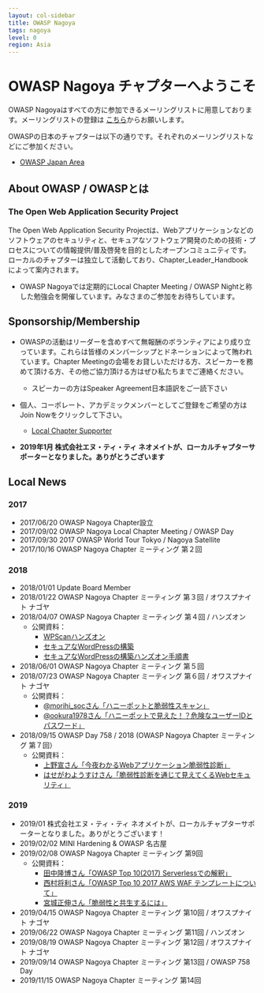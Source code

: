 ```yaml
---
layout: col-sidebar
title: OWASP Nagoya
tags: nagoya
level: 0
region: Asia
---
```


# OWASP Nagoya チャプターへようこそ

OWASP Nagoyaはすべての方に参加できるメーリングリストに用意しております。メーリングリストの登録は
[こちら](https://groups.google.com/a/owasp.org/forum/?hl=ja#!forum/nagoya-chapter)からお願いします。

OWASPの日本のチャプターは以下の通りです。それぞれのメーリングリストなどにご参加ください。
* [OWASP Japan Area](https://www.owasp.org/index.php/Category:Japan)

## About OWASP / OWASPとは

### The Open Web Application Security Project
The Open Web Application Security Projectは、Webアプリケーションなどのソフトウェアのセキュリティと、セキュアなソフトウェア開発のための技術・プロセスについての情報提供/普及啓発を目的としたオープンコミュニティです。
ローカルのチャプターは独立して活動しており、Chapter_Leader_Handbook によって案内されます。

* OWASP Nagoyaでは定期的にLocal Chapter Meeting / OWASP
Nightと称した勉強会を開催しています。みなさまのご参加をお待ちしています。

## Sponsorship/Membership

* OWASPの活動はリーダーを含めすべて無報酬のボランティアにより成り立っています。これらは皆様のメンバーシップとドネーションによって賄われています。Chapter Meetingの会場をお貸しいただける方、スピーカーを務めて頂ける方、その他ご協力頂ける方はぜひ私たちまでご連絡ください。
   * スピーカーの方はSpeaker Agreement日本語訳をご一読下さい

* 個人、コーポレート、アカデミックメンバーとしてご登録をご希望の方はJoin Nowをクリックして下さい。
    * [Local Chapter Supporter](https://www2.owasp.org/donate)

* **2019年1月 株式会社エヌ・ティ・ティ ネオメイトが、ローカルチャプターサポーターとなりました。ありがとうございます**

## Local News
### 2017
* 2017/06/20 OWASP Nagoya Chapter設立
* 2017/09/02 OWASP Nagoya Local Chapter Meeting / OWASP Day
* 2017/09/30 2017 OWASP World Tour Tokyo / Nagoya Satellite
* 2017/10/16 OWASP Nagoya Chapter ミーティング 第２回

### 2018
* 2018/01/01 Update Board Member
* 2018/01/22 OWASP Nagoya Chapter ミーティング 第３回 / オワスプナイト ナゴヤ
* 2018/04/07 OWASP Nagoya Chapter ミーティング 第４回 / ハンズオン
    * 公開資料：
        * [WPScanハンズオン](https://www.slideshare.net/owaspnagoya/wpscanwordpress)
        * [セキュアなWordPressの構築](https://www.slideshare.net/owaspnagoya/owasp-wordpress-wordpress)
        * [セキュアなWordPressの構築ハンズオン手順書](https://www.slideshare.net/owaspnagoya/owasp-wordpress-wordpress-95391444)
* 2018/06/01 OWASP Nagoya Chapter ミーティング 第５回
* 2018/07/23 OWASP Nagoya Chapter ミーティング 第６回 / オワスプナイト ナゴヤ
    * 公開資料：
        * [@morihi_socさん「ハニーポットと脆弱性スキャン」](https://speakerdeck.com/morihi_soc/hanipotutotocui-ruo-xing-sukiyan)
        * [@ookura1978さん「ハニーポットで見えた！？危険なユーザーIDとパスワード」](https://speakerdeck.com/okura/owasupunaitonagoya-number-2-ltzi-liao)
* 2018/09/15 OWASP Day 758 / 2018 (OWASP Nagoya Chapter ミーティング 第７回）
    * 公開資料：
        * [上野宣さん「今夜わかるWebアプリケーション脆弱性診断」](https://www.slideshare.net/uenosen/web-owasp-day-758-2018-114646917)
        * [はせがわようすけさん「脆弱性診断を通じて見えてくるWebセキュリティ」](https://speakerdeck.com/hasegawayosuke/cui-ruo-xing-zhen-duan-wotong-zitejian-etekuruwebsekiyuritei)

### 2019
* 2019/01 株式会社エヌ・ティ・ティ ネオメイトが、ローカルチャプターサポーターとなりました。ありがとうございます！
* 2019/02/02 MINI Hardening & OWASP 名古屋
* 2019/02/08 OWASP Nagoya Chapter ミーティング 第9回
    * 公開資料：
        * [田中隆博さん「OWASP Top 10(2017) Serverlessでの解釈」](https://www.slideshare.net/TakahiroTanaka/owasp-top-10-serverless)
        * [西村将利さん「OWASP Top 10 2017 AWS WAF テンプレートについて」](https://www.slideshare.net/owaspnagoya/owasp-top10-2017-aws-waf-20190208)
        * [宮城正伸さん「脆弱性と共生するには」](https://www.slideshare.net/owaspnagoya/20190208vulnstudy)
* 2019/04/15 OWASP Nagoya Chapter ミーティング 第10回 / オワスプナイト ナゴヤ
* 2019/06/22 OWASP Nagoya Chapter ミーティング 第11回 / ハンズオン
* 2019/08/19 OWASP Nagoya Chapter ミーティング 第12回 / オワスプナイト ナゴヤ
* 2019/09/14 OWASP Nagoya Chapter ミーティング 第13回 / OWASP 758 Day
* 2019/11/15 OWASP Nagoya Chapter ミーティング 第14回

